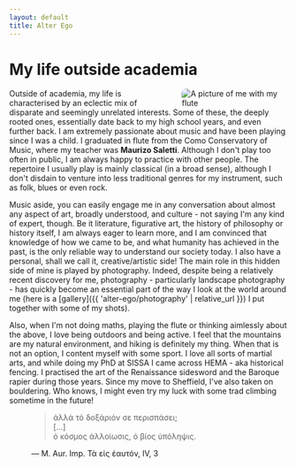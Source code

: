 ```yaml
---
layout: default
title: Alter Ego
---
```


# My life outside academia

<picture style="float:right; width: 38%; margin-left: 1rem; margin-bottom: 0">
    <source srcset="{{ '/assets/img//NadirFlute/NadirFlute (1).webp' | relative_url }}" />
    <source srcset="{{ '/assets/img//NadirFlute/NadirFlute (1).jpg' | relative_url }}" />
    <img style="border-radius: .5rem" src="{{ '/assets/img/NadirFlute/NadirFlute (1).jpg' | relative_url }}" alt="A picture of me with my flute" title="Quite the pretentious portrait, isn't it?" />
</picture>

Outside of academia, my life is characterised by an eclectic mix of disparate and seemingly unrelated interests. Some of these, the deeply rooted ones, essentially date back to my high school years, and even further back. I am extremely passionate about music and have been playing since I was a child. I graduated in flute from the Como Conservatory of Music, where my teacher was **Maurizo Saletti**. Although I don't play too often in public, I am always happy to practice with other people. The repertoire I usually play is mainly classical (in a broad sense), although I don't disdain to venture into less traditional genres for my instrument, such as folk, blues or even rock.

Music aside, you can easily engage me in any conversation about almost any aspect of art, broadly understood, and culture - not saying I'm any kind of expert, though. Be it literature, figurative art, the history of philosophy or history itself, I am always eager to learn more, and I am convinced that knowledge of how we came to be, and what humanity has achieved in the past, is the only reliable way to understand our society today. I also have a personal, shall we call it, creative/artistic side! The main role in this hidden side of mine is played by photography. Indeed, despite being a relatively recent discovery for me, photography - particularly landscape photography - has quickly become an essential part of the way I look at the world around me (here is a [gallery]({{ 'alter-ego/photography' | relative_url }}) I put together with some of my shots).

Also, when I'm not doing maths, playing the flute or thinking aimlessly about the above, I love being outdoors and being active. I feel that the mountains are my natural environment, and hiking is definitely my thing. When that is not an option, I content myself with some sport. I love all sorts of martial arts, and while doing my PhD at SISSA I came across HEMA - aka historical fencing. I practised the art of the Renaissance sidesword and the Baroque rapier during those years. Since my move to Sheffield, I've also taken on bouldering. Who knows, I might even try my luck with some trad climbing sometime in the future!

<figure class="right-blockquote">
    <blockquote>
    ἀλλὰ τὸ δοξάριόν σε περισπάσει;<br/>[...]<br/>ὀ κόσμος ἀλλοίωσις, ὀ βίος ὑπόληψις.
    </blockquote>
    <figcaption>
    &mdash; M. Aur. Imp. Τὰ εἰς ἑαυτόν, IV, 3
    </figcaption>
</figure>
